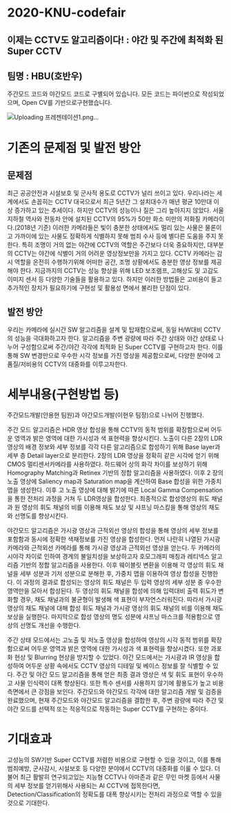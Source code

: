 # 2020-KNU-codefair  
## 이제는 CCTV도 알고리즘이다! : 야간 및 주간에 최적화 된 Super CCTV 
## 팀명 : HBU(호반우)

주간모드 코드와 야간모드 코드로 구별되어 있습니다.
모든 코드는 파이썬으로 작성되었으며, Open CV를 기반으로구현했습니다.

![Uploading 프레젠테이션1.png…]()

# 기존의 문제점 및 발전 방안

## 문제점 
 최근 공공안전과 시설보호 및 군사적 용도로 CCTV가 널리 쓰이고 있다. 우리나라는 세계에서도 손꼽히는 CCTV 대국으로서 최근 5년간 그 설치대수가 매년 평균 10만대 이상 증가하고 있는 추세이다. 하지만 CCTV의 성능이나 질은 그리 높아지지 않았다. 서울지하철 역사와 전동차 안에 설치된 CCTV의 95%가 50만 화소 미만의 저화질 카메라이다.(2018년 기준) 
 이러한 카메라들은 빛이 충분한 상태에서도 멀리 있는 사물은 물론이고 가까이에 있는 사물도 정확하게 식별하지 못해 범죄 수사 등에 별다른 도움을 주지 못한다. 특히 조명이 거의 없는 야간에 CCTV의 역할은 주간보다 더욱 중요하지만, 대부분의 CCTV는 야간에 식별이 거의 어려운 영상정보만을 가지고 있다. 
 CCTV 카메라는 감시 역할을 온전히 수행하기위해 어떠한 공간, 조명 상황에서도 충분한 영상 정보를 제공해야 한다. 지금까지의 CCTV는 성능 향상을 위해 LED 보조램프, 고해상도 및 고감도 이미지 센서 등 다양한 기술들을 활용하고 있다. 하지만 이러한 방법들은 고비용이 들고 추가적인 장치가 필요하기에 구현성 및 활용성 면에서 불리한 단점이 있다. 

## 발전 방안 
 우리는 카메라에 실시간 SW 알고리즘을 설계 및 탑재함으로써, 동일 H/W대비 CCTV의 성능을 극대화하고자 한다. 알고리즘을 주변 광량에 따라 주간 상태와 야간 상태로 나누어 구성함으로써 주간/야간 각각에 최적화 된 Super CCTV를 구현하고자 한다. 이를 통해 SW 변경만으로 우수한 시각 정보를 가진 영상을 제공함으로써, 다양한 분야에 고품질/저비용의 CCTV의 대중화를 이루고자한다.





# 세부내용(구현방법 등)
 주간모드개발(안용현 팀원)과 야간모드개발(이현우 팀장)으로 나뉘어 진행했다. 
 
 주간 모드 알고리즘은 HDR 영상 합성을 통해 CCTV의 동적 범위를 확장함으로써 어두운 영역과 밝은 영역에 대한 가시성과 색 표현력을 향상시킨다. 노출이 다른 2장의 LDR 영상의 배경 정보와 세부 정보를 각각 다른 알고리즘으로 합성하기 위해 Base layer과 세부 층 Detail layer으로 분리한다. 2장의 LDR 영상을 정확히 같은 시각에 얻기 위해 CMOS 멀티센서카메라를 사용하였다. 하드웨어 상의 화각 차이를 보상하기 위해Homography Matching과 Retinex 기반의 정합 알고리즘을 사용하였다. 이후 2 장의 노출 영상에 Saliency map과 Saturation map을 계산하여 Base 합성을 위한 가중치 맵을 생성한다. 이후 고 노출 영상에 대해 밝기에 따른 Local Gamma Compensation을 통한 전처리 과정을 거쳐 두 LDR영상을 합성한다. 최종적으로 합성영상의 휘도 채널과 원 영상의 휘도 채널의 비를 이용해 채도 보상 및 샤프닝 마스킹을 통해 영상의 채도와 선명도를 향상시킨다.
        
 야간모드 알고리즘은 가시광 영상과 근적외선 영상의 합성을 통해 영상의 세부 정보를 포함함과 동시에 정확한 색채정보를 가진 영상을 합성한다. 먼저 나란히 나열된 가시광 카메라와 근적외선 카메라를 통해 가시광 영상과 근적외선 영상을 얻는다. 두 카메라의 시야각 차이로 인하여 경계의 불일치성을 보상하고자 호모그래피 매칭과 레티넥스 알고리즘 기반의 정합 알고리즘을 사용한다.
이후 웨이블릿 변환을 이용해 각 영상의 휘도 채널을 세부 성분과 기저 성분으로 분해한 후, 가중치 맵을 이용하여 영상 합성을 진행한다. 이 과정의 결과로 합성되는 영상의 휘도 채널은 두 입력 영상의 세부 성분 중 우수한 영역만을 모아서 합성된다.
두 영상의 휘도 채널을 합성에 의해 입력대비 출력 휘도가 변화할 경우, 채도 채널과의 불균형이 발생해 색 표현이 부자연스러워진다. 따라서 가시광 영상의 채도 채널에 대해 합성 휘도 채널과 가시광 영상의 휘도 채널의 비를 이용해 채도 보상을 실행한다. 마지막으로 합성 영상의 명도 성분에 샤프닝 마스크를 적용함으로 영상의 선명도 개선을 수행한다.

 주간 상태 모드에서는 고노출 및 저노출 영상을 합성하여 영상의 시각 동적 범위를 확장함으로써 어두운 영역과 밝은 영역에 대한 가시성과 색 표현력을 향상시켰다. 또한 과포화 현상 및 Blurring 현상을 방지할 수 있었다. 야간 모드에서는 가시광과 IR 영상을 합성하여 어두운 상황 속에서도 CCTV 영상의 디테일 및 베이스 정보를 잘 식별할 수 있다. 주간 및 야간 모드 알고리즘을 통해 얻은 최종 결과 영상은 색 및 휘도 표현이 우수하고 사물 인식력이 대폭 향상된다. 또한 특수 센서를 사용하지 않기에 활용도가 높고 비용 측면에서 큰 강점을 보인다.  주간모드와 야간모드 각각에 대한 알고리즘 개발 및 검증을 완료했으며, 현재 주간모드와 야간모드 알고리즘을 결합한 후, 주변 광량에 따라 주간 및 야간 모드를 선택적 또는 적응적으로 작동하는 Super CCTV를 구현하는 중이다.


# 기대효과

고성능의 SW기반 Super CCTV를 저렴한 비용으로 구현할 수 있을 것이고, 이를 통해 범죄예방, 군사감시, 시설보호 등 다양한 분야에서 CCTV의 대중화를 이룰 수 있다. 더불어 최근 활발히 연구되고있는 지능형 CCTV나 아마존과 같은 무인 마켓 등에서 사물의 세부 정보를 얻기위해사 사용되는 AI CCTV에 접목한다면, Detection/Classification의 정확도를 대폭 향상시키는 전처리 과정으로 역할 수 있을 것으로 기대한다.
